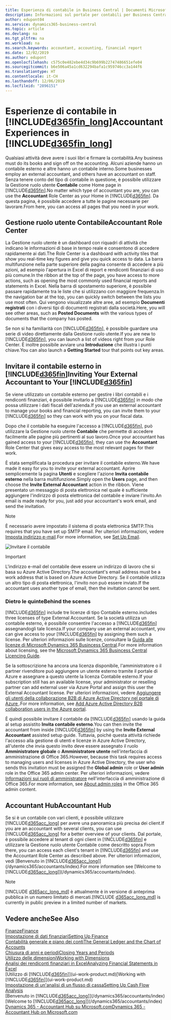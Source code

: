 ```yaml
---
title: Esperienza di contabile in Business Central | Documenti Microsoft
description: Informazioni sul portale per contabili per Business Central e la Gestione ruolo utente Contabile che supporta i contabili interni ed esterni nella società client.
author: edupont04
ms.service: dynamics365-business-central
ms.topic: article
ms.devlang: na
ms.tgt_pltfrm: na
ms.workload: na
ms.search.keywords: accountant, accounting, financial report
ms.date: 12/02/2019
ms.author: edupont
ms.openlocfilehash: c575c0e482ebe4d34c9b699b22747486651efe04
ms.sourcegitcommit: b6e506a45a1cd632294bafa1c959746cc3a144f6
ms.translationtype: HT
ms.contentlocale: it-CH
ms.lasthandoff: 12/06/2019
ms.locfileid: "2896151"
---
```

# <a name="accountant-experiences-in-included365fin_longincludesd365fin_long_mdmd"></a><span data-ttu-id="0126e-103">Esperienze di contabile in [!INCLUDE[d365fin_long](includes/d365fin_long_md.md)]</span><span class="sxs-lookup"><span data-stu-id="0126e-103">Accountant Experiences in [!INCLUDE[d365fin_long](includes/d365fin_long_md.md)]</span></span>
<span data-ttu-id="0126e-104">Qualsiasi attività deve avere i suoi libri e firmare la contabilità.</span><span class="sxs-lookup"><span data-stu-id="0126e-104">Any business must do its books and sign off on the accounting.</span></span> <span data-ttu-id="0126e-105">Alcuni aziende hanno un contabile esterno e altre hanno un contabile interno.</span><span class="sxs-lookup"><span data-stu-id="0126e-105">Some businesses employ an external accountant, and others have an accountant on staff.</span></span> <span data-ttu-id="0126e-106">Senza tenere conto del tipo di contabile in questione, è possibile utilizzare la Gestione ruolo utente **Contabile** come Home page in [!INCLUDE[d365fin](includes/d365fin_md.md)].</span><span class="sxs-lookup"><span data-stu-id="0126e-106">No matter which type of accountant you are, you can use the **Accountant** Role Center as your Home in [!INCLUDE[d365fin](includes/d365fin_md.md)].</span></span> <span data-ttu-id="0126e-107">Da questa pagina, è possibile accedere a tutte le pagine necessarie per lavorare.</span><span class="sxs-lookup"><span data-stu-id="0126e-107">From here, you can access all pages that you need in your work.</span></span>  

## <a name="accountant-role-center"></a><span data-ttu-id="0126e-108">Gestione ruolo utente Contabile</span><span class="sxs-lookup"><span data-stu-id="0126e-108">Accountant Role Center</span></span>
<span data-ttu-id="0126e-109">La Gestione ruolo utente è un dashboard con riquadri di attività che indicano le informazioni di base in tempo reale e consentono di accedere rapidamente ai dati.</span><span class="sxs-lookup"><span data-stu-id="0126e-109">The Role Center is a dashboard with activity tiles that show you real-time key figures and give you quick access to data.</span></span> <span data-ttu-id="0126e-110">La barra multifunzione nella parte superiore della pagina consente di accedere a più azioni, ad esempio l'apertura in Excel di report e rendiconti finanziari di uso più comune.</span><span class="sxs-lookup"><span data-stu-id="0126e-110">In the ribbon at the top of the page, you have access to more actions, such as opening the most commonly used financial reports and statements in Excel.</span></span> <span data-ttu-id="0126e-111">Nella barra di spostamento superiore, è possibile passare rapidamente tra le liste che si utilizzano con maggiore frequenza.</span><span class="sxs-lookup"><span data-stu-id="0126e-111">In the navigation bar at the top, you can quickly switch between the lists you use most often.</span></span> <span data-ttu-id="0126e-112">Qui vengono visualizzate altre aree, ad esempio **Documenti registrati** con i diversi tipi di documenti registrati dalla società.</span><span class="sxs-lookup"><span data-stu-id="0126e-112">Here, you will see other areas, such as **Posted Documents** with the various types of documents that the company has posted.</span></span>  

<span data-ttu-id="0126e-113">Se non si ha familiarità con [!INCLUDE[d365fin](includes/d365fin_md.md)], è possibile guardare una serie di video direttamente dalla Gestione ruolo utente.</span><span class="sxs-lookup"><span data-stu-id="0126e-113">If you are new to [!INCLUDE[d365fin](includes/d365fin_md.md)], you can launch a list of videos right from your Role Center.</span></span> <span data-ttu-id="0126e-114">È inoltre possibile avviare una **Introduzione** che illustra i punti chiave.</span><span class="sxs-lookup"><span data-stu-id="0126e-114">You can also launch a **Getting Started** tour that points out key areas.</span></span>  

## <a name="inviteaccountant"></a><span data-ttu-id="0126e-115">Invitare il contabile esterno in [!INCLUDE[d365fin](includes/d365fin_md.md)]</span><span class="sxs-lookup"><span data-stu-id="0126e-115">Inviting Your External Accountant to Your [!INCLUDE[d365fin](includes/d365fin_md.md)]</span></span>
<span data-ttu-id="0126e-116">Se viene utilizzato un contabile esterno per gestire i libri contabili e i rendiconti finanziari, è possibile invitarlo a [!INCLUDE[d365fin](includes/d365fin_md.md)] in modo che possa utilizzare i dati fiscali dell'azienda.</span><span class="sxs-lookup"><span data-stu-id="0126e-116">If you use an external accountant to manage your books and financial reporting, you can invite them to your [!INCLUDE[d365fin](includes/d365fin_md.md)] so they can work with you on your fiscal data.</span></span>

<span data-ttu-id="0126e-117">Dopo che il contabile ha eseguire l'accesso a [!INCLUDE[d365fin](includes/d365fin_md.md)], può utilizzare la Gestione ruolo utente **Contabile** che permette di accedere facilmente alle pagine più pertinenti al suo lavoro.</span><span class="sxs-lookup"><span data-stu-id="0126e-117">Once your accountant has gained access to your [!INCLUDE[d365fin](includes/d365fin_md.md)], they can use the **Accountant** Role Center that gives easy access to the most relevant pages for their work.</span></span>  

<span data-ttu-id="0126e-118">È stata semplificata la procedura per invitare il contabile esterno.</span><span class="sxs-lookup"><span data-stu-id="0126e-118">We have made it easy for you to invite your external accountant.</span></span> <span data-ttu-id="0126e-119">Aprire semplicemente la pagina **Utenti** e scegliere l'azione **Invita contabile esterno** nella barra multifunzione.</span><span class="sxs-lookup"><span data-stu-id="0126e-119">Simply open the **Users** page, and then choose the **Invite External Accountant** action in the ribbon.</span></span> <span data-ttu-id="0126e-120">Viene presentato un messaggio di posta elettronica nel quale è sufficiente aggiungere l'indirizzo di posta elettronica del contabile e inviare l'invito.</span><span class="sxs-lookup"><span data-stu-id="0126e-120">An email is made ready for you, just add your accountant's work email, and send the invitation.</span></span>  
> [!Note]  
> <span data-ttu-id="0126e-121">È necessario avere impostato il sistema di posta elettronica SMTP.</span><span class="sxs-lookup"><span data-stu-id="0126e-121">This requires that you have set up SMTP email.</span></span> <span data-ttu-id="0126e-122">Per ulteriori informazioni, vedere [Imposta indirizzo e-mail](admin-how-setup-email.md).</span><span class="sxs-lookup"><span data-stu-id="0126e-122">For more information, see [Set Up Email](admin-how-setup-email.md).</span></span>   

![Invitare il contabile](./media/finance-invite-accountant/invite-accountant.png)

> [!IMPORTANT]  
> <span data-ttu-id="0126e-124">L'indirizzo e-mail del contabile deve essere un indirizzo di lavoro che si basa su Azure Active Directory.</span><span class="sxs-lookup"><span data-stu-id="0126e-124">The accountant's email address must be a work address that is based on Azure Active Directory.</span></span> <span data-ttu-id="0126e-125">Se il contabile utilizza un altro tipo di posta elettronica, l'invito non può essere inviato.</span><span class="sxs-lookup"><span data-stu-id="0126e-125">If the accountant uses another type of email, then the invitation cannot be sent.</span></span>  

### <a name="behind-the-scenes"></a><span data-ttu-id="0126e-126">Dietro le quinte</span><span class="sxs-lookup"><span data-stu-id="0126e-126">Behind the scenes</span></span>
[!INCLUDE[d365fin](includes/d365fin_md.md)] <span data-ttu-id="0126e-127">include tre licenze di tipo Contabile esterno.</span><span class="sxs-lookup"><span data-stu-id="0126e-127">includes three licenses of type External Accountant.</span></span> <span data-ttu-id="0126e-128">Se la società utilizza un contabile esterno, è possibile consentire l'accesso a [!INCLUDE[d365fin](includes/d365fin_md.md)] assegnandogli tale licenza.</span><span class="sxs-lookup"><span data-stu-id="0126e-128">If your company use an external accountant, you can give access to your [!INCLUDE[d365fin](includes/d365fin_md.md)] by assigning them such a license.</span></span> <span data-ttu-id="0126e-129">Per ulteriori informazioni sulle licenze, consultare la [Guida alle licenze di Microsoft Dynamics 365 Busincess Central](https://go.microsoft.com/fwlink/?LinkId=871590).</span><span class="sxs-lookup"><span data-stu-id="0126e-129">For more information about licensing, see the [Microsoft Dynamics 365 Busincess Central Licencing Guide](https://go.microsoft.com/fwlink/?LinkId=871590).</span></span> 

<span data-ttu-id="0126e-130">Se la sottoscrizione ha ancora una licenza disponibile, l'amministratore o il partner rivenditore può aggiungere un utente esterno tramite il portale di Azure e assegnare a questo utente la licenza Contabile esterno.</span><span class="sxs-lookup"><span data-stu-id="0126e-130">If your subscription still has an available license, your administrator or reselling partner can add external user via Azure Portal and assign this user the External Accountant license.</span></span> <span data-ttu-id="0126e-131">Per ulteriori informazioni, vedere [Aggiungere gli utenti della collaborazione B2B di Azure Active Directory nel portale di Azure ](/azure/active-directory/b2b/add-users-administrator).</span><span class="sxs-lookup"><span data-stu-id="0126e-131">For more information, see [Add Azure Active Directory B2B collaboration users in the Azure portal](/azure/active-directory/b2b/add-users-administrator).</span></span>

<span data-ttu-id="0126e-132">È quindi possibile invitare il contabile da [!INCLUDE[d365fin](includes/d365fin_md.md)] usando la guida al setup assistito **Invita contabile esterno**.</span><span class="sxs-lookup"><span data-stu-id="0126e-132">You can then invite the accountant from inside [!INCLUDE[d365fin](includes/d365fin_md.md)] by using the **Invite External Accountant** assisted setup guide.</span></span> <span data-ttu-id="0126e-133">Tuttavia, poiché questa attività richiede l'accesso alla gestione di utenti e licenze in Azure Active Directory, all'utente che invia questo invito deve essere assegnato il ruolo **Amministratore globale** o **Amministratore utente** nell'interfaccia di amministrazione di Office 365.</span><span class="sxs-lookup"><span data-stu-id="0126e-133">However, because this task requires access to managing users and licenses in Azure Active Directory, the user who sends this invitation must be assigned the **Global admin** role or **User admin** role in the Office 365 admin center.</span></span> <span data-ttu-id="0126e-134">Per ulteriori informazioni, vedere [Informazioni sui ruoli di amministratore](/office365/admin/add-users/about-admin-roles) nell'interfaccia di amministrazione di Office 365.</span><span class="sxs-lookup"><span data-stu-id="0126e-134">For more information, see [About admin roles](/office365/admin/add-users/about-admin-roles) in the Office 365 admin content.</span></span> 

## <a name="accountant-hub"></a><span data-ttu-id="0126e-135">Accountant Hub</span><span class="sxs-lookup"><span data-stu-id="0126e-135">Accountant Hub</span></span>
<span data-ttu-id="0126e-136">Se si è un contabile con vari clienti, è possibile utilizzare [!INCLUDE[d365acc_long](includes/d365acc_long_md.md)] per avere una panoramica più precisa dei client.</span><span class="sxs-lookup"><span data-stu-id="0126e-136">If you are an accountant with several clients, you can use [!INCLUDE[d365acc_long](includes/d365acc_long_md.md)] for a better overview of your clients.</span></span> <span data-ttu-id="0126e-137">Dal portale, è possibile accedere al tenant di ogni client in [!INCLUDE[d365fin](includes/d365fin_md.md)] e utilizzare la Gestione ruolo utente Contabile come descritto sopra.</span><span class="sxs-lookup"><span data-stu-id="0126e-137">From there, you can access each client's tenant in [!INCLUDE[d365fin](includes/d365fin_md.md)] and use the Accountant Role Center as described above.</span></span> <span data-ttu-id="0126e-138">Per ulteriori informazioni, vedi [Benvenuto in [!INCLUDE[d365acc_long](includes/d365acc_long_md.md)]](/dynamics365/accountants/index).</span><span class="sxs-lookup"><span data-stu-id="0126e-138">For more information see [Welcome to [!INCLUDE[d365acc_long](includes/d365acc_long_md.md)]](/dynamics365/accountants/index).</span></span>  

> [!NOTE]
> <span data-ttu-id="0126e-139">[!INCLUDE [d365acc_long_md](includes/d365acc_long_md.md)] è attualmente è in versione di anteprima pubblica in un numero limitato di mercati.</span><span class="sxs-lookup"><span data-stu-id="0126e-139">[!INCLUDE [d365acc_long_md](includes/d365acc_long_md.md)] is currently in public preview in a limited number of markets.</span></span>

## <a name="see-also"></a><span data-ttu-id="0126e-140">Vedere anche</span><span class="sxs-lookup"><span data-stu-id="0126e-140">See Also</span></span>
[<span data-ttu-id="0126e-141">Finanze</span><span class="sxs-lookup"><span data-stu-id="0126e-141">Finance</span></span>](finance.md)  
[<span data-ttu-id="0126e-142">Impostazione di dati finanziari</span><span class="sxs-lookup"><span data-stu-id="0126e-142">Setting Up Finance</span></span>](finance-setup-finance.md)  
[<span data-ttu-id="0126e-143">Contabilità generale e piano dei conti</span><span class="sxs-lookup"><span data-stu-id="0126e-143">The General Ledger and the Chart of Accounts</span></span>](finance-general-ledger.md)  
[<span data-ttu-id="0126e-144">Chiusura di anni e periodi</span><span class="sxs-lookup"><span data-stu-id="0126e-144">Closing Years and Periods</span></span>](year-close-years-periods.md)  
[<span data-ttu-id="0126e-145">Utilizzo delle dimensioni</span><span class="sxs-lookup"><span data-stu-id="0126e-145">Working with Dimensions</span></span>](finance-dimensions.md)  
[<span data-ttu-id="0126e-146">Analisi dei rendiconti finanziari in Excel</span><span class="sxs-lookup"><span data-stu-id="0126e-146">Analyzing Financial Statements in Excel</span></span>](finance-analyze-excel.md)  
<span data-ttu-id="0126e-147">[Utilizzo di [!INCLUDE[d365fin](includes/d365fin_md.md)]](ui-work-product.md)</span><span class="sxs-lookup"><span data-stu-id="0126e-147">[Working with [!INCLUDE[d365fin](includes/d365fin_md.md)]](ui-work-product.md)</span></span>  
[<span data-ttu-id="0126e-148">Impostazione di un'analisi di un flusso di cassa</span><span class="sxs-lookup"><span data-stu-id="0126e-148">Setting Up Cash Flow Analysis</span></span>](finance-setup-cash-flow-analyses.md)  
<span data-ttu-id="0126e-149">[Benvenuto in [!INCLUDE[d365acc_long](includes/d365acc_long_md.md)]](/dynamics365/accountants/index)</span><span class="sxs-lookup"><span data-stu-id="0126e-149">[Welcome to [!INCLUDE[d365acc_long](includes/d365acc_long_md.md)]](/dynamics365/accountants/index)</span></span>  
[<span data-ttu-id="0126e-150">Dynamics 365 - Accountant Hub su Microsoft.com</span><span class="sxs-lookup"><span data-stu-id="0126e-150">Dynamics 365 - Accountant Hub on Microsoft.com</span></span>](https://www.microsoft.com/dynamics365/financial-insights-for-accountants)  

